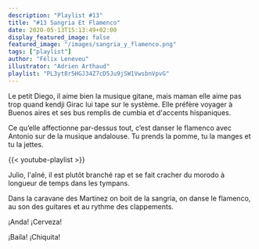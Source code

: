 ```yaml
---
description: "Playlist #13"
title: "#13 Sangria Et Flamenco"
date: 2020-05-13T15:13:49+02:00
display_featured_image: false
featured_image: "/images/sangria_y_flamenco.png"
tags: ["playlist"]
author: "Félix Leneveu" 
illustrator: "Adrien Arthaud"
playlist: "PL3yt8r5HGJ34Z7cD5Ju9jSW1VwsbnVpvG"
---
```


Le petit Diego, il aime bien la musique gitane, mais maman elle aime pas trop quand kendji Girac lui tape sur le système. Elle préfère voyager à Buenos aires et ses bus remplis de cumbia et d'accents hispaniques. 

Ce qu’elle affectionne par-dessus tout, c’est danser le flamenco avec Antonio sur de la musique andalouse. Tu prends la pomme, tu la manges et tu la jettes. 

{{< youtube-playlist >}}

Julio, l'aîné, il est plutôt branché rap et se fait cracher du morodo à longueur de temps dans les tympans. 

Dans la caravane des Martinez on boit de la sangria, on danse le flamenco, au son des guitares et au rythme des clappements.

¡Anda!  ¡Cerveza!

¡Baila!  ¡Chiquita!